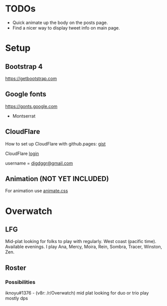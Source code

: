 # TODOs

* Quick animate up the body on the posts page.
* Find a nicer way to display tweet info on main page.

# Setup
## Bootstrap 4
https://getbootstrap.com

## Google fonts
https://gonts.google.com
- Montserrat

## CloudFlare 

How to set up CloudFlare with github.pages: [gist](https://gist.github.com/cvan/8630f847f579f90e0c014dc5199c337b)

CloudFlare [login](https://dash.cloudflare.com/login)

username = digdggr@gmail.com

## Animation (NOT YET INCLUDED)
For animation use [animate.css](https://github.com/daneden/animate.css)

# Overwatch

## LFG

Mid-plat looking for folks to play with regularly. West coast (pacific time). Available evenings. I play Ana, Mercy, Moira, Rein, Sombra, Tracer, Winston, Zen.

## Roster

### Possibilities

iknoyu#1376 - (v8r: /r/Overwatch) mid plat looking for duo or trio play mostly dps
